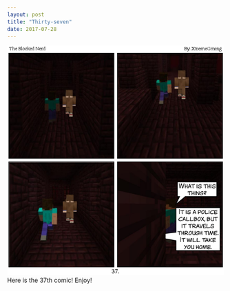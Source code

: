 ```yaml
---
layout: post
title: "Thirty-seven"
date: 2017-07-28
---
```

<img src="/comics/comic37.png" alt="37" class="inline" />
Here is the 37th comic! Enjoy!
